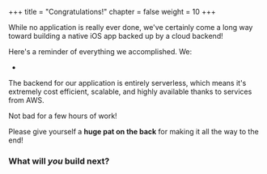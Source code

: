 +++
title = "Congratulations!"
chapter = false
weight = 10
+++

While no application is really ever done, we've certainly come a long way toward building a native iOS app backed up by a cloud backend! 

Here's a reminder of everything we accomplished. We:

- 

The backend for our application is entirely serverless, which means it's extremely cost efficient, scalable, and highly available thanks to services from AWS. 

Not bad for a few hours of work! 

Please give yourself a **huge pat on the back** for making it all the way to the end!

### What will _you_ build next?